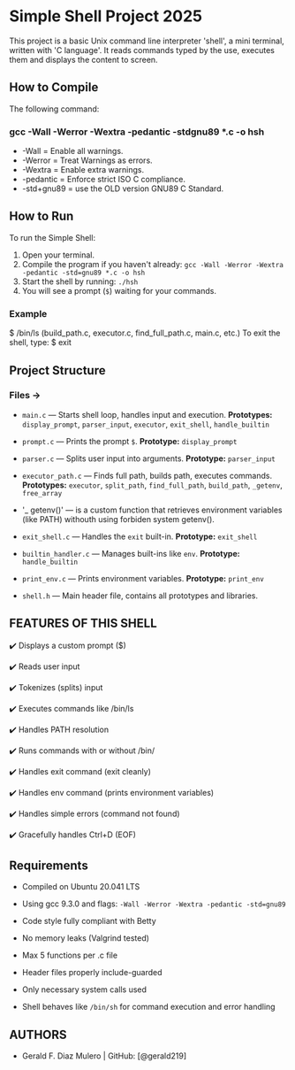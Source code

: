 # Simple Shell Project 2025 

This project is a basic Unix command line interpreter 'shell', a mini terminal, written with 'C language'. It reads commands typed by the use, executes them and displays the content to screen.

## How to Compile

The following command:

### gcc -Wall -Werror -Wextra -pedantic -stdgnu89 *.c -o hsh

* -Wall = Enable all warnings.
* -Werror = Treat Warnings as errors.
* -Wextra = Enable extra warnings.
* -pedantic = Enforce strict ISO C compliance.
* -std+gnu89 = use the OLD version GNU89 C Standard.

## How to Run

To run the Simple Shell:

1. Open your terminal.
2. Compile the program if you haven't already:
`gcc -Wall -Werror -Wextra -pedantic -std=gnu89 *.c -o hsh`
3. Start the shell by running:
`./hsh`
4. You will see a prompt (`$`) waiting for your commands.

### Example

$ /bin/ls
(build_path.c, executor.c, find_full_path.c, main.c, etc.)
To exit the shell, type:
$ exit

## Project Structure
### Files ->
- `main.c` — Starts shell loop, handles input and execution.
**Prototypes:** `display_prompt`, `parser_input`, `executor`, `exit_shell`, `handle_builtin`

- `prompt.c` — Prints the prompt `$`.
**Prototype:** `display_prompt`

- `parser.c` — Splits user input into arguments.
**Prototype:** `parser_input`

- `executor_path.c` — Finds full path, builds path, executes commands.
**Prototypes:** `executor`, `split_path`, `find_full_path`, `build_path`, `_getenv`, `free_array`

- '_ getenv()' — is a custom function that retrieves environment variables (like PATH) withouth using forbiden system getenv().

- `exit_shell.c` — Handles the `exit` built-in.
**Prototype:** `exit_shell`

- `builtin_handler.c` — Manages built-ins like `env`.
**Prototype:** `handle_builtin`

- `print_env.c` — Prints environment variables.
**Prototype:** `print_env`

- `shell.h` — Main header file, contains all prototypes and libraries.



## FEATURES OF THIS SHELL

✔️  Displays a custom prompt ($)

✔️  Reads user input

✔️  Tokenizes (splits) input

✔️  Executes commands like /bin/ls

✔️  Handles PATH resolution

✔️  Runs commands with or without /bin/

✔️  Handles exit command (exit cleanly)

✔️  Handles env command (prints environment variables)

✔️  Handles simple errors (command not found)

✔️  Gracefully handles Ctrl+D (EOF)


## Requirements

- Compiled on Ubuntu 20.041 LTS

- Using gcc 9.3.0 and flags: `-Wall -Werror -Wextra -pedantic -std=gnu89`

- Code style fully compliant with Betty

- No memory leaks (Valgrind tested)

- Max 5 functions per .c file

- Header files properly include-guarded

- Only necessary system calls used

- Shell behaves like `/bin/sh` for command execution and error handling

## AUTHORS 
- Gerald F. Diaz Mulero | GitHub: [@gerald219]
